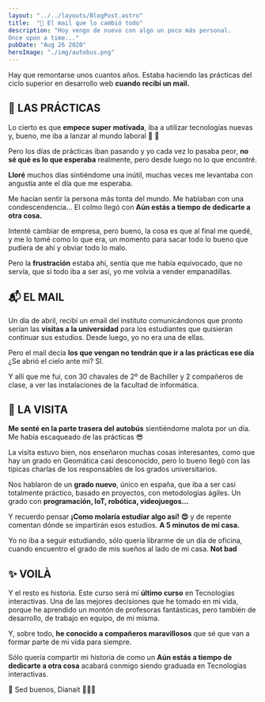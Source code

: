 ```yaml
---
layout: "../../layouts/BlogPost.astro"
title:  "🎯 El mail que lo cambió todo"
description: "Hoy vengo de nuevo con algo un poco más personal.
Once upon a time..."
pubDate: "Aug 26 2020"
heroImage: "./img/autobus.png"
---
```


Hay que remontarse unos cuantos años. Estaba haciendo las prácticas del ciclo superior en desarrollo web **cuando recibí un mail.**

## 💼 LAS PRÁCTICAS

Lo cierto es que **empece super motivada**, iba a utilizar tecnologías nuevas y, bueno, me iba a lanzar al mundo laboral 👏 👏

Pero los días de prácticas iban pasando y yo cada vez lo pasaba peor, **no sé qué es lo que esperaba** realmente, pero desde luego no lo que encontré.

**Lloré** muchos días sintiéndome una inútil, muchas veces me levantaba con angustia ante el día que me esperaba.

Me hacían sentir la persona más tonta del mundo. Me hablaban con una condescendencia... El colmo llegó con **Aún estás a tiempo de dedicarte a otra cosa.**

Intenté cambiar de empresa, pero bueno, la cosa es que al final me quedé, y me lo tomé como lo que era, un momento para sacar todo lo bueno que pudiera de ahí y obviar todo lo malo.

Pero la **frustración** estaba ahí, sentía que me había equivocado, que no servía, que si todo iba a ser así, yo me volvía a vender empanadillas.

## 📬 EL MAIL

Un día de abril, recibí un email del instituto comunicándonos que pronto serían las **visitas a la universidad** para los estudiantes que quisieran continuar sus estudios. Desde luego, yo no era una de ellas.

Pero el mail decía **los que vengan no tendrán que ir a las prácticas ese día** ¿Se abrió el cielo ante mi? SI.

Y allí que me fui, con 30 chavales de 2º de Bachiller y 2 compañeros de clase, a ver las instalaciones de la facultad de informática.

## 🚌 LA VISITA

**Me senté en la parte trasera del autobús** sientiéndome malota por un día. Me había escaqueado de las prácticas 😎

La visita estuvo bien, nos enseñaron muchas cosas interesantes, como que hay un grado en Geomática casi desconocido, pero lo bueno llegó con las típicas charlas de los responsables de los grados universitarios.

Nos hablaron de un **grado nuevo**, único en españa, que iba a ser casi totalmente práctico, basado en proyectos, con metodologías ágiles. Un grado con **programación, IoT, robótica, videojuegos...**

Y recuerdo pensar **¡Como molaría estudiar algo así! 😍** y de repente comentan dónde se impartirán esos estudios. **A 5 minutos de mi casa.**

Yo no iba a seguir estudiando, sólo quería librarme de un día de oficina, cuando encuentro el grado de mis sueños al lado de mi casa. **Not bad**

## ✨ VOILÀ

Y el resto es historia. Este curso será mi **último curso** en Tecnologías interactivas. Una de las mejores decisiones que he tomado en mi vida, porque he aprendido un montón de profesoras fantásticas, pero también de desarrollo, de trabajo en equipo, de mi misma.

Y, sobre todo, **he conocido a compañeros maravillosos** que sé que van a formar parte de mi vida para siempre.

Sólo quería compartir mi historia de como un **Aún estás a tiempo de dedicarte a otra cosa** acabará conmigo siendo graduada en Tecnologías interactivas.

👋 Sed buenos, Dianait 👩🏽‍💻
